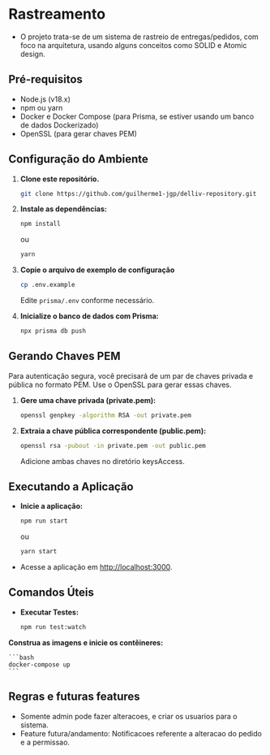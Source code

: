 # Rastreamento
- O projeto trata-se de um sistema de rastreio de entregas/pedidos, com foco na arquitetura, usando alguns conceitos como SOLID e Atomic design.
## Pré-requisitos

- Node.js (v18.x)
- npm ou yarn
- Docker e Docker Compose (para Prisma, se estiver usando um banco de dados Dockerizado)
- OpenSSL (para gerar chaves PEM)

## Configuração do Ambiente

1. **Clone este repositório.**

    ```bash
    git clone https://github.com/guilherme1-jgp/delliv-repository.git
    ```

2. **Instale as dependências:**

    ```bash
    npm install
    ```

    ou

    ```bash
    yarn
    ```

3. **Copie o arquivo de exemplo de configuração**

    ```bash
    cp .env.example
    ```

    Edite `prisma/.env` conforme necessário.

4. **Inicialize o banco de dados com Prisma:**

    ```bash
    npx prisma db push
    ```

## Gerando Chaves PEM

Para autenticação segura, você precisará de um par de chaves privada e pública no formato PEM. Use o OpenSSL para gerar essas chaves.

1. **Gere uma chave privada (private.pem):**

    ```bash
    openssl genpkey -algorithm RSA -out private.pem
    ```

2. **Extraia a chave pública correspondente (public.pem):**

    ```bash
    openssl rsa -pubout -in private.pem -out public.pem
    ```
    Adicione ambas chaves no diretório keysAccess.

## Executando a Aplicação

- **Inicie a aplicação:**

    ```bash
    npm run start
    ```

    ou

    ```bash
    yarn start
    ```

- Acesse a aplicação em [http://localhost:3000](http://localhost:3000).

## Comandos Úteis

- **Executar Testes:**

    ```bash
    npm run test:watch
    ```

 **Construa as imagens e inicie os contêineres:**

    ```bash
    docker-compose up
    ```

## Regras e futuras features
- Somente admin pode fazer alteracoes, e criar os usuarios para o sistema.
- Feature futura/andamento: Notificacoes referente a alteracao do pedido e a permissao. 
